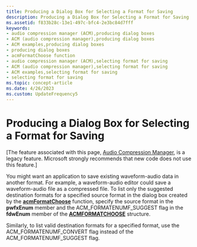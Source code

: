 ```yaml
---
title: Producing a Dialog Box for Selecting a Format for Saving
description: Producing a Dialog Box for Selecting a Format for Saving
ms.assetid: f833b28c-13e1-497c-bfc4-2e3bc84d7fff
keywords:
- audio compression manager (ACM),producing dialog boxes
- ACM (audio compression manager),producing dialog boxes
- ACM examples,producing dialog boxes
- producing dialog boxes
- acmFormatChoose function
- audio compression manager (ACM),selecting format for saving
- ACM (audio compression manager),selecting format for saving
- ACM examples,selecting format for saving
- selecting format for saving
ms.topic: concept-article
ms.date: 4/26/2023
ms.custom: UpdateFrequency5
---
```


# Producing a Dialog Box for Selecting a Format for Saving

\[The feature associated with this page, [﻿Audio Compression Manager](/windows/win32/multimedia/audio-compression-manager), is a legacy feature. Microsoft strongly recommends that new code does not use this feature.\]

You might want an application to save existing waveform-audio data in another format. For example, a waveform-audio editor could save a waveform-audio file as a compressed file. To list only the suggested destination formats for a specified source format in the dialog box created by the [**acmFormatChoose**](/windows/desktop/api/Msacm/nf-msacm-acmformatchoose) function, specify the source format in the **pwfxEnum** member and the ACM\_FORMATENUMF\_SUGGEST flag in the **fdwEnum** member of the [**ACMFORMATCHOOSE**](/windows/win32/api/msacm/ns-msacm-acmformatchoose) structure.

Similarly, to list valid destination formats for a specified format, use the ACM\_FORMATENUMF\_CONVERT flag instead of the ACM\_FORMATENUMF\_SUGGEST flag.

 

 




